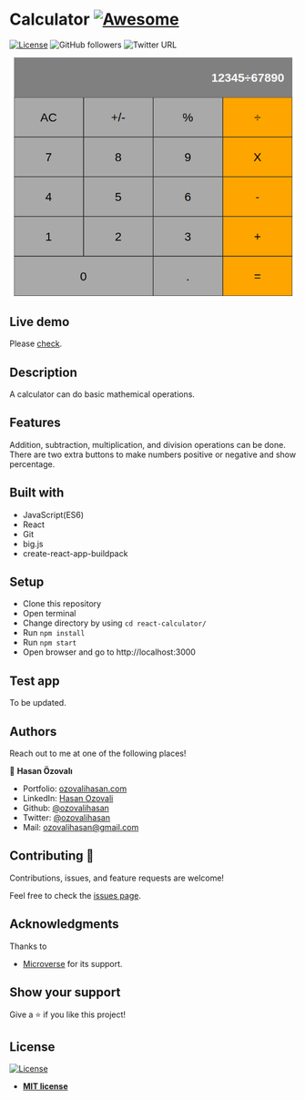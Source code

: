 # Calculator [![Awesome](https://cdn.rawgit.com/sindresorhus/awesome/d7305f38d29fed78fa85652e3a63e154dd8e8829/media/badge.svg)](https://github.com/ozovalihasan/react-calculator)

[![License](https://img.shields.io/badge/License-MIT-green.svg)]()
![GitHub followers](https://img.shields.io/github/followers/ozovalihasan?label=ozovalihasan&style=social)
![Twitter URL](https://img.shields.io/twitter/follow/ozovalihasan?label=Follow&style=social)

![project-screenshot](./assets/project-screenshot.png)

## Live demo

Please [check](https://calculator.ozovalihasan.com/).

## Description

A calculator can do basic mathemical operations.

## Features

Addition, subtraction, multiplication, and division operations can be done. There are two extra buttons to make numbers positive or negative and show percentage.

## Built with

- JavaScript(ES6)
- React
- Git
- big.js
- create-react-app-buildpack

## Setup

- Clone this repository
- Open terminal
- Change directory by using `cd react-calculator/`
- Run `npm install`
- Run `npm start`
- Open browser and go to http://localhost:3000

## Test app

To be updated.

## Authors

Reach out to me at one of the following places!

👤 **Hasan Özovalı**

- Portfolio: [ozovalihasan.com](ozovalihasan.com)
- LinkedIn: [Hasan Ozovali](https://www.linkedin.com/in/hasan-ozovali/)
- Github: [@ozovalihasan](https://github.com/ozovalihasan)
- Twitter: [@ozovalihasan](https://twitter.com/ozovalihasan)
- Mail: [ozovalihasan@gmail.com](ozovalihasan@gmail.com)

## Contributing 🤝

Contributions, issues, and feature requests are welcome!

Feel free to check the [issues page](https://github.com/ozovalihasan/react-calculator/issues).

## Acknowledgments

Thanks to

- [Microverse](http://microverse.org/) for its support.

## Show your support

Give a ⭐️ if you like this project!

## License

[![License](http://img.shields.io/:license-mit-blue.svg?style=flat-square)](http://badges.mit-license.org)

- **[MIT license](http://opensource.org/licenses/mit-license.php)**
